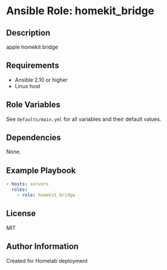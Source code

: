 # Ansible Role: homekit_bridge

## Description
apple homekit bridge

## Requirements
- Ansible 2.10 or higher
- Linux host

## Role Variables
See `defaults/main.yml` for all variables and their default values.

## Dependencies
None.

## Example Playbook
```yaml
- hosts: servers
  roles:
    - role: homekit_bridge
```

## License
MIT

## Author Information
Created for Homelab deployment
